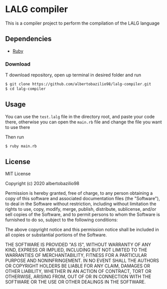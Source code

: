 # LALG compiler

This is a compiler project to perform the compilation of the LALG language

## Dependencies

  - [Ruby](https://www.ruby-lang.org/pt/documentation/installation/)

### Download

T download repository, open up terminal in desired folder and run
```bash
$ git clone https://github.com/albertobazilio98/lalg-compiler.git
$ cd lalg-compiler
```

## Usage

You can use the `test.lalg` file in the directory root, and paste your code there, otherwise you can open the `main.rb` file and change the file you want to use there

Then run

```bash
$ ruby main.rb
```

## License

MIT License

Copyright (c) 2020 albertobazilio98

Permission is hereby granted, free of charge, to any person obtaining a copy
of this software and associated documentation files (the "Software"), to deal
in the Software without restriction, including without limitation the rights
to use, copy, modify, merge, publish, distribute, sublicense, and/or sell
copies of the Software, and to permit persons to whom the Software is
furnished to do so, subject to the following conditions:

The above copyright notice and this permission notice shall be included in all
copies or substantial portions of the Software.

THE SOFTWARE IS PROVIDED "AS IS", WITHOUT WARRANTY OF ANY KIND, EXPRESS OR
IMPLIED, INCLUDING BUT NOT LIMITED TO THE WARRANTIES OF MERCHANTABILITY,
FITNESS FOR A PARTICULAR PURPOSE AND NONINFRINGEMENT. IN NO EVENT SHALL THE
AUTHORS OR COPYRIGHT HOLDERS BE LIABLE FOR ANY CLAIM, DAMAGES OR OTHER
LIABILITY, WHETHER IN AN ACTION OF CONTRACT, TORT OR OTHERWISE, ARISING FROM,
OUT OF OR IN CONNECTION WITH THE SOFTWARE OR THE USE OR OTHER DEALINGS IN THE
SOFTWARE.